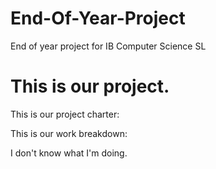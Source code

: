 # End-Of-Year-Project
End of year project for IB Computer Science SL

<h1>This is our project.</h1>

This is our project charter: 

This is our work breakdown: 

I don't know what I'm doing.
